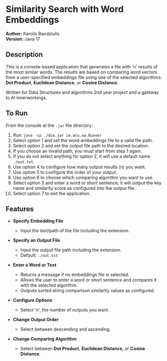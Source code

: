 # Similarity Search with Word Embeddings

**Author:** Karolis Bandziulis  
**Version:** Java 17  

## Description
This is a console-based application that generates a file with 'n' results of the most similar words. The results are based on comparing word vectors from a user-specified embeddings file using one of the selected algorithms: **Dot Product**, **Euclidean Distance**, or **Cosine Distance**.

Written for Data Structures and algorithms 2nd year project and a gateway to AI innerworkings.

## To Run
From the console at the `.jar` file directory:

1. Run: `java -cp ./dsa.jar ie.atu.sw.Runner`
2. Select option 1 and set the word-embeddings file to a valid file path.
3. Select option 2 and set the output file path to the desired location.
4. If you choose an invalid path, you must start from step 1 again.
5. If you do not select anything for option 2, it will use a default name `./out.txt`.
6. Use option 4 to configure how many output results (n) you want.
7. Use option 5 to configure the order of your output.
8. Use option 6 to choose which comparing algorithm you want to use.
9. Select option 3 and enter a word or short sentence; it will output the key name and similarity score as configured into the output file.
10. Select option 7 to exit the application.

## Features
- **Specify Embedding File**
  - Input the text/path of the file including the extension.
  
- **Specify an Output File**
  - Input the output file path including the extension.
  - Default: `./out.txt`
  
- **Enter a Word or Text**
  - Returns a message if no embeddings file is selected.
  - Allows the user to enter a word or short sentence and compares it with the selected algorithm.
  - Outputs sorted string comparison similarity values as configured.
  
- **Configure Options**
  - Select 'n', the number of outputs you want.
  
- **Change Output Order**
  - Select between descending and ascending.
  
- **Change Comparing Algorithm**
  - Select between **Dot Product**, **Euclidean Distance**, or **Cosine Distance**.
